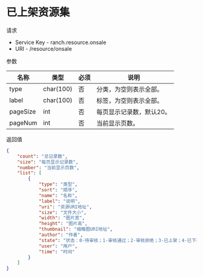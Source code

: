 # 已上架资源集

请求
- Service Key - ranch.resource.onsale
- URI - /resource/onsale

参数

|名称|类型|必须|说明|
|---|---|---|---|
|type|char(100)|否|分类，为空则表示全部。|
|label|char(100)|否|标签，为空则表示全部。|
|pageSize|int|否|每页显示记录数，默认20。|
|pageNum|int|否|当前显示页数。|

返回值
```json
{
    "count": "总记录数",
    "size": "每页显示记录数",
    "number": "当前显示页数",
    "list": [
        {
            "type": "类型",
            "sort": "顺序",
            "name": "名称",
            "label": "说明",
            "uri": "资源URI地址",
            "size": "文件大小",
            "width": "图片宽",
            "height": "图片高",
            "thumbnail": "缩略图URI地址",
            "author": "作者",
            "state": "状态：0-待审核；1-审核通过；2-审核拒绝；3-已上架；4-已下架",
            "user": "用户",
            "time": "时间"
        }
    ]
}
```